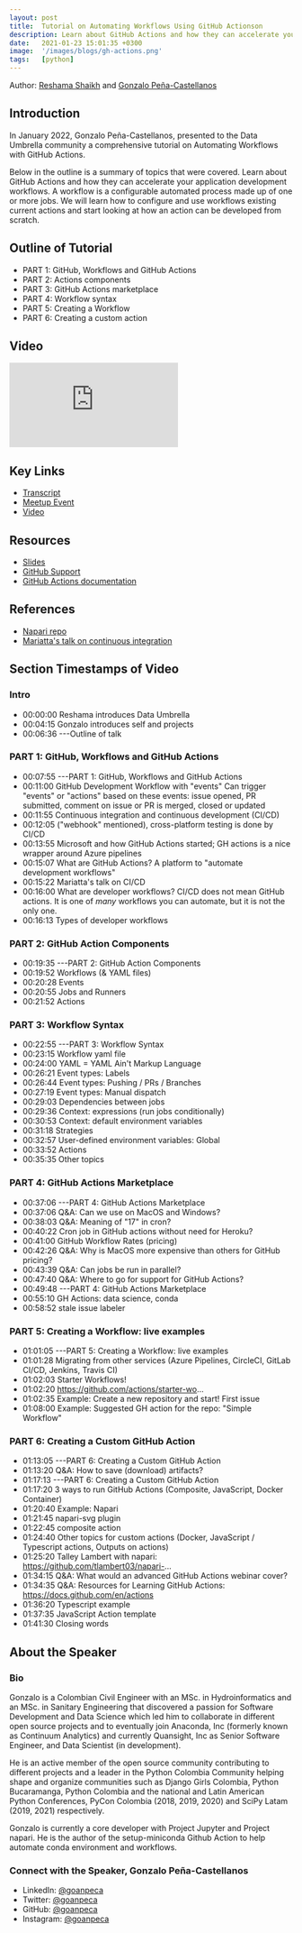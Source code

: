 ```yaml
---
layout: post
title:  Tutorial on Automating Workflows Using GitHub Actionson
description: Learn about GitHub Actions and how they can accelerate your application development workflows.
date:   2021-01-23 15:01:35 +0300
image:  '/images/blogs/gh-actions.png'
tags:   [python]
---
```


Author: [Reshama Shaikh](https://reshamas.github.io) and [Gonzalo Peña-Castellanos](https://twitter.com/goanpec)

## Introduction

In January 2022, Gonzalo Peña-Castellanos, presented to the Data Umbrella community a comprehensive tutorial on Automating Workflows with GitHub Actions.  

Below in the outline is a summary of topics that were covered. Learn about GitHub Actions and how they can accelerate your application development workflows. A workflow is a configurable automated process made up of one or more jobs. We will learn how to configure and use workflows existing current actions and start looking at how an action can be developed from scratch.

## Outline of Tutorial
- PART 1: GitHub, Workflows and GitHub Actions
- PART 2: Actions components
- PART 3: GitHub Actions marketplace
- PART 4: Workflow syntax
- PART 5: Creating a Workflow
- PART 6: Creating a custom action

## Video
<p>
<iframe src="https://www.youtube.com/embed/d48WGkePFq0" loading="lazy" frameborder="0" allowfullscreen></iframe>
</p>



## Key Links
- [Transcript](https://github.com/data-umbrella/event-transcripts/blob/main/2022/42-gonzalo-github-actions.md)
- [Meetup Event](https://www.meetup.com/data-umbrella/events/282772806/)
- [Video](https://youtu.be/d48WGkePFq0)

## Resources
- [Slides](https://bit.ly/github-workflows)
- [GitHub Support](https://support.github.com)
- [GitHub Actions documentation](https://docs.github.com/en/actions)

## References
- [Napari repo](https://github.com/tlambert03/napari-plugin-action)
- [Mariatta's talk on continuous integration](https://youtu.be/vLBr_AfomUY)

## Section Timestamps of Video

### Intro
- 00:00:00 Reshama introduces Data Umbrella
- 00:04:15 Gonzalo introduces self and projects
- 00:06:36 ---Outline of talk  


### PART 1: GitHub, Workflows and GitHub Actions
- 00:07:55 ---PART 1: GitHub, Workflows and GitHub Actions
- 00:11:00 GitHub Development Workflow with "events"
Can trigger "events" or "actions" based on these events: issue opened, PR submitted, comment on issue or PR is merged, closed or updated
- 00:11:55 Continuous integration and continuous development (CI/CD)
- 00:12:05 ("webhook" mentioned), cross-platform testing is done by CI/CD  
- 00:13:55 Microsoft and how GitHub Actions started; GH actions is a nice wrapper around Azure pipelines   
- 00:15:07 What are GitHub Actions? A platform to "automate development workflows"  
- 00:15:22 Mariatta's talk on CI/CD  
- 00:16:00 What are developer workflows?  CI/CD does not mean GitHub actions. It is one of *many* workflows you can automate, but it is not the only one.
- 00:16:13 Types of developer workflows

### PART 2: GitHub Action Components 
- 00:19:35 ---PART 2: GitHub Action Components  
- 00:19:52 Workflows (& YAML files)   
- 00:20:28 Events  
- 00:20:55 Jobs and Runners  
- 00:21:52 Actions  

### PART 3: Workflow Syntax
- 00:22:55 ---PART 3: Workflow Syntax  
- 00:23:15 Workflow yaml file 
- 00:24:00 YAML = YAML Ain't Markup Language   
- 00:26:21 Event types: Labels  
- 00:26:44 Event types: Pushing / PRs / Branches  
- 00:27:19 Event types: Manual dispatch  
- 00:29:03 Dependencies between jobs  
- 00:29:36 Context: expressions (run jobs conditionally)
- 00:30:53 Context: default environment variables
- 00:31:18 Strategies
- 00:32:57 User-defined environment variables: Global
- 00:33:52 Actions
- 00:35:35 Other topics

### PART 4: GitHub Actions Marketplace
- 00:37:06 ---PART 4: GitHub Actions Marketplace
- 00:37:06 Q&A: Can we use on MacOS and Windows?
- 00:38:03 Q&A: Meaning of "17" in cron?
- 00:40:22 Cron job in GitHub actions without need for Heroku?
- 00:41:00 GitHub Workflow Rates (pricing)
- 00:42:26 Q&A: Why is MacOS more expensive than others for GitHub pricing?
- 00:43:39 Q&A: Can jobs be run in parallel?
- 00:47:40 Q&A: Where to go for support for GitHub Actions?
- 00:49:48 ---PART 4: GitHub Actions Marketplace  
- 00:55:10 GH Actions: data science, conda
- 00:58:52 stale issue labeler

### PART 5: Creating a Workflow: live examples
- 01:01:05 ---PART 5: Creating a Workflow: live examples
- 01:01:28 Migrating from other services (Azure Pipelines, CircleCI, GitLab CI/CD, Jenkins, Travis CI)
- 01:02:03 Starter Workflows!
- 01:02:20 https://github.com/actions/starter-wo...
- 01:02:35 Example: Create a new repository and start! First issue
- 01:08:00 Example: Suggested GH action for the repo: "Simple Workflow"

### PART 6: Creating a Custom GitHub Action
- 01:13:05 ---PART 6: Creating a Custom GitHub Action
- 01:13:20 Q&A: How to save (download) artifacts?
- 01:17:13 ---PART 6: Creating a Custom GitHub Action
- 01:17:20 3 ways to run GitHub Actions (Composite, JavaScript, Docker Container)
- 01:20:40 Example: Napari
- 01:21:45 napari-svg plugin
- 01:22:45 composite action
- 01:24:40 Other topics for custom actions (Docker, JavaScript / Typescript actions, Outputs on actions)
- 01:25:20 Talley Lambert with napari: https://github.com/tlambert03/napari-...
- 01:34:15 Q&A: What would an advanced GitHub Actions webinar cover?
- 01:34:35 Q&A: Resources for Learning GitHub Actions: https://docs.github.com/en/actions
- 01:36:20 Typescript example
- 01:37:35 JavaScript Action template
- 01:41:30 Closing words  


## About the Speaker

### Bio
Gonzalo is a Colombian Civil Engineer with an MSc. in Hydroinformatics and an MSc. in Sanitary Engineering that discovered a passion for Software Development and Data Science which led him to collaborate in different open source projects and to eventually join Anaconda, Inc (formerly known as Continuum Analytics) and currently Quansight, Inc as Senior Software Engineer, and Data Scientist (in development). 

He is an active member of the open source community contributing to different projects and a leader in the Python Colombia Community helping shape and organize communities such as Django Girls Colombia, Python Bucaramanga, Python Colombia and the national and Latin American Python Conferences, PyCon Colombia (2018, 2019, 2020) and SciPy Latam (2019, 2021) respectively.

Gonzalo is currently a core developer with Project Jupyter and Project napari. He is the author of the setup-miniconda Github Action to help automate conda environment and workflows.

### Connect with the Speaker, Gonzalo Peña-Castellanos

- LinkedIn: [@goanpeca](https://www.linkedin.com/in/goanpeca)
- Twitter: [@goanpeca](https://twitter.com/goanpeca)
- GitHub: [@goanpeca](https://github.com/goanpeca)
- Instagram: [@goanpeca](https://www.instagram.com/goanpeca/?hl=en)